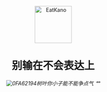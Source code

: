 <p align="center">
  <a href="https://www.huya.com/ye4655"><img src="https://s1.328888.xyz/2022/07/17/NUgJE.webp" width="100" height="100" alt="EatKano"></a>
</p>
<div align="center">

# 别输在不会表达上

_![0FA62194](https://user-images.githubusercontent.com/22928148/179388228-3da9f8fd-0f9c-4a66-bf69-ebea7d8cc119.png)树叶你小子能不能争点气 艹_

</div>
